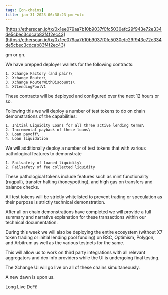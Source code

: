 ```yaml
---
tags: [on-chains]
title: jan-31-2023 06:38:23 pm +utc
---
```


[https://etherscan.io/tx/0x1ee079aa7b10b9037f0fc5030efc29f943e72e334de5cbec3cdcab83f4f2ec43](https://etherscan.io/tx/0x1ee079aa7b10b9037f0fc5030efc29f943e72e334de5cbec3cdcab83f4f2ec43)

gm or gn.

We have prepped deployer wallets for the following contracts:

    1. Xchange Factory (and pair)\
    2. Xchange Router\
    3. Xchange RouterWithDiscounts\
    4. X7LendingPoolV1

These contracts will be deployed and configured over the next 12 hours or so.

Following this we will deploy a number of test tokens to do on chain demonstrations of the capabilities:

    1. Initial Liquidity Loans for all three active lending terms\
    2. Incremental payback of these loans\
    3. Loan payoff\
    4. Loan liquidation

We will additionally deploy a number of test tokens that with various pathological features to demonstrate

    1. Failsafety of loaned liquidity\
    2. Failsafety of fee collected liquidity

These pathological tokens include features such as mint functionality (rugpull), transfer halting (honeypotting), and high gas on transfers and balance checks.

All test tokens will be strictly whitelisted to prevent trading or speculation as their purpose is strictly technical demonstration.

After all on chain demonstrations have completed we will provide a full summary and narrative explanation for these transactions within our technical documentation.

During this week we will also be deploying the entire ecosystem (without X7 token trading or initial lending pool funding) on BSC, Optimism, Polygon, and Arbitrum as well as the various testnets for the same.

This will allow us to work on third party integrations with all relevant aggregators and dex info providers while the UI is undergoing final testing.

The Xchange UI will go live on all of these chains simultaneously.

A new dawn is upon us.

Long Live DeFi!
